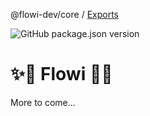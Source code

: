 @flowi-dev/core / [Exports](modules.md)

![GitHub package.json version](https://img.shields.io/github/package-json/v/flowi-dev/core?color=green&style=flat-square)

# ✨🌊 Flowi 🌊✨
More to come...
